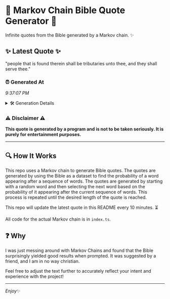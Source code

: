 # 📖 Markov Chain Bible Quote Generator 📖

Infinite quotes from the Bible generated by a Markov chain. ✨

## ✨ Latest Quote ✨
"people that is found therein shall be tributaries unto thee, and they shall serve thee."

### ⏰ Generated At
*9:37:07 PM*

<details>
    <summary>🛠️ Generation Details</summary>
    <p>
        <strong>🌱 Seed:</strong> people<br>
        <strong>🔄 Iterations:</strong> 14<br>
        <strong>📜 Context History:</strong><br>[ people ]: that<br>[ people, that ]: is<br>[ people, that, is ]: found<br>[ people, that, is, found ]: therein<br>[ people, that, is, found, therein ]: shall<br>[ people, that, is, found, therein, shall ]: be<br>[ that, is, found, therein, shall, be ]: tributaries<br>[ is, found, therein, shall, be, tributaries ]: unto<br>[ found, therein, shall, be, tributaries, unto ]: thee,<br>[ therein, shall, be, tributaries, unto, thee, ]: and<br>[ shall, be, tributaries, unto, thee,, and ]: they<br>[ be, tributaries, unto, thee,, and, they ]: shall<br>[ tributaries, unto, thee,, and, they, shall ]: serve<br>[ unto, thee,, and, they, shall, serve ]: thee.<br>
    </p>
</details>

### ⚠️ Disclaimer ⚠️
**This quote is generated by a program and is not to be taken seriously. It is purely for entertainment purposes.**

---

## 🔍 How It Works

This repo uses a Markov chain to generate Bible quotes. The quotes are generated by using the Bible as a dataset to find the probability of a word appearing after a sequence of words. The quotes are generated by starting with a random word and then selecting the next word based on the probability of it appearing after the current sequence of words. This process is repeated until the desired length of the quote is reached.

This repo will update the latest quote in this README every 10 minutes. ⏳

All code for the actual Markov chain is in `index.ts`.

## ❓ Why

I was just messing around with Markov Chains and found that the Bible surprisingly yielded good results when prompted. 
It was suggested by a friend, and I am in no way christian.

Feel free to adjust the text further to accurately reflect your intent and experience with the project!

---

*Enjoy*✨
